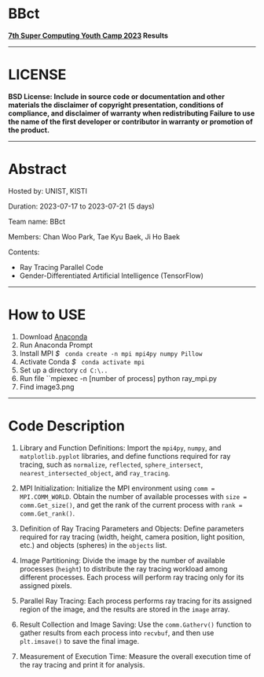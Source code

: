 # __BBct__

**[7th Super Computing Youth Camp 2023](https://sites.google.com/view/scyouthcamp/) Results**

***
# LICENSE
**BSD License: Include in source code or documentation and other materials the disclaimer of copyright presentation, conditions of compliance, and disclaimer of warranty when redistributing
Failure to use the name of the first developer or contributor in warranty or promotion of the product.**

***
# Abstract

Hosted by: UNIST, KISTI

Duration: 2023-07-17 to 2023-07-21 (5 days)

Team name: BBct

Members: Chan Woo Park, Tae Kyu Baek, Ji Ho Baek

Contents: 
- Ray Tracing Parallel Code
- Gender-Differentiated Artificial Intelligence (TensorFlow)

***

# How to USE

1. Download [Anaconda](https://www.anaconda.com/)
2. Run Anaconda Prompt
3. Install MPI *$* `` conda create -n mpi mpi4py numpy Pillow``
5. Activate Conda *$* `` conda activate mpi``
6. Set up a directory ``cd C:\..``
7. Run file ``mpiexec -n [number of process] python ray_mpi.py
8. Find image3.png

***

# Code Description

1. Library and Function Definitions: Import the ``mpi4py``, ``numpy``, and ``matplotlib.pyplot`` libraries, and define functions required for ray tracing, such as ``normalize``, ``reflected``, ``sphere_intersect``, ``nearest_intersected_object``, and ``ray_tracing``.

2. MPI Initialization: Initialize the MPI environment using ``comm = MPI.COMM_WORLD``. Obtain the number of available processes with ``size = comm.Get_size()``, and get the rank of the current process with ``rank = comm.Get_rank()``.

3. Definition of Ray Tracing Parameters and Objects: Define parameters required for ray tracing (width, height, camera position, light position, etc.) and objects (spheres) in the ``objects`` list.

4. Image Partitioning: Divide the image by the number of available processes (``height``) to distribute the ray tracing workload among different processes. Each process will perform ray tracing only for its assigned pixels.

5. Parallel Ray Tracing: Each process performs ray tracing for its assigned region of the image, and the results are stored in the ``image`` array.

6. Result Collection and Image Saving: Use the ``comm.Gatherv()`` function to gather results from each process into ``recvbuf``, and then use ``plt.imsave()`` to save the final image.

7. Measurement of Execution Time: Measure the overall execution time of the ray tracing and print it for analysis.

